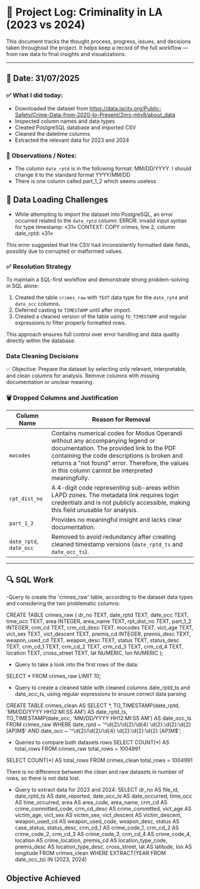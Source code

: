 

# 📝 Project Log: Criminality in LA (2023 vs 2024)

This document tracks the thought process, progress, issues, and decisions taken throughout the project. It helps keep a record of the full workflow — from raw data to final insights and visualizations.

---

## 📅 Date: 31/07/2025

### ✅ What I did today:
- Downloaded the dataset from https://data.lacity.org/Public-Safety/Crime-Data-from-2020-to-Present/2nrs-mtv8/about_data
- Inspected column names and data types
- Created PostgreSQL database and imported CSV
- Cleaned the datetime columns 
- Extracted the relevant data for 2023 and 2024

### 💭 Observations / Notes:
- The column `date_rptd` is in the following format: MM/DD/YYYY. I should change it to the standard format YYYY/MM/DD
- There is one column called part_1_2 which seems useless

## 🧪 Data Loading Challenges

- While attempting to import the dataset into PostgreSQL, an error occurred related to the `date_rptd` column:
ERROR: invalid input syntax for type timestamp: «31»
CONTEXT: COPY crimes, line 2, column date_rptd: «31»


This error suggested that the CSV had inconsistently formatted date fields, possibly due to corrupted or malformed values.

### ✅ Resolution Strategy

To maintain a SQL-first workflow and demonstrate strong problem-solving in SQL alone:

1. Created the table `crimes_raw` with `TEXT` data type for the `date_rptd` and `date_occ` columns.
2. Deferred casting to `TIMESTAMP` until after import.
3. Created a cleaned version of the table using `TO_TIMESTAMP` and regular expressions to filter properly formatted rows.

This approach ensures full control over error handling and data quality directly within the database.


### Data Cleaning Decisions
✅ Objective:
Prepare the dataset by selecting only relevant, interpretable, and clean columns for analysis. Remove columns with missing documentation or unclear meaning.

### 🗑️ Dropped Columns and Justification

| Column Name            | Reason for Removal |
|------------------------|--------------------|
| `mocodes`              | Contains numerical codes for Modus Operandi without any accompanying legend or documentation. The provided link to the PDF containing the code descriptions is broken and returns a "not found" error. Therefore, the values in this column cannot be interpreted meaningfully. |
| `rpt_dist_no`          | A 4-digit code representing sub-areas within LAPD zones. The metadata link requires login credentials and is not publicly accessible, making this field unusable for analysis. |
| `part_1_2`             | Provides no meaningful insight and lacks clear documentation. |
| `date_rptd`, `date_occ` | Removed to avoid redundancy after creating cleaned timestamp versions (`date_rptd_ts` and `date_occ_ts`). |




---

## 🔍 SQL Work
-Query to create the 'crimes_raw' table, according to the dataset data types and considering the two problematic columns:

CREATE TABLE crimes_raw (
    dr_no TEXT,
    date_rptd TEXT,
    date_occ TEXT,
    time_occ TEXT,
    area INTEGER,
    area_name TEXT,
    rpt_dist_no TEXT,
    part_1_2 INTEGER,
    crm_cd TEXT,
    crm_cd_desc TEXT,
    mocodes TEXT,
    vict_age TEXT,
    vict_sex TEXT,
    vict_descent TEXT,
    premis_cd INTEGER,
    premis_desc TEXT,
    weapon_used_cd TEXT,
    weapon_desc TEXT,
    status TEXT,
    status_desc TEXT,
    crm_cd_1 TEXT,
    crm_cd_2 TEXT,
    crm_cd_3 TEXT,
    crm_cd_4 TEXT,
    location TEXT,
    cross_street TEXT,
    lat NUMERIC,
    lon NUMERIC
);


- Query to take a look into the first rows of the data:

SELECT *
FROM crimes_raw
LIMIT 10;


- Query to create a cleaned table with cleaned columns date_rptd_ts and date_occ_ts, using regular expressions to ensure correct data parsing

CREATE TABLE crimes_clean AS
SELECT *,
    TO_TIMESTAMP(date_rptd, 'MM/DD/YYYY HH12:MI:SS AM') AS date_rptd_ts,
    TO_TIMESTAMP(date_occ, 'MM/DD/YYYY HH12:MI:SS AM') AS date_occ_ts
FROM crimes_raw
WHERE date_rptd ~ '^\d{2}/\d{2}/\d{4} \d{2}:\d{2}:\d{2} [AP]M$'
  AND date_occ ~ '^\d{2}/\d{2}/\d{4} \d{2}:\d{2}:\d{2} [AP]M$';


- Queries to compare both datasets rows
SELECT COUNT(*) AS total_rows
FROM crimes_raw
total_rows = 1004991

SELECT COUNT(*) AS total_rows
FROM crimes_clean
total_rows = 1004991

There is no difference between the clean and raw datasets in number of rows, so there is not data lost. 


- Query to extract data for 2023 and 2024:
SELECT dr_no AS file_id,
	   date_rptd_ts AS date_reported,
	   date_occ_ts AS date_occurred,
	   time_occ AS time_occurred,
	   area AS area_code,
	   area_name,
	   crm_cd AS crime_committed_code,
	   crm_cd_desc AS crime_committed,
	   vict_age AS victim_age,
	   vict_sex AS victim_sex,
	   vict_descent AS victim_descent,
	   weapon_used_cd AS weapon_used_code,
	   weapon_desc,
	   status AS case_status,
	   status_desc,
	   crm_cd_1 AS crime_code_1,
	   crm_cd_2 AS crime_code_2,
	   crm_cd_3 AS crime_code_3,
	   crm_cd_4 AS crime_code_4,
	   location AS crime_location,
	   premis_cd AS location_type_code,
	   premis_desc AS location_type_desc,
	   cross_street,
	   lat AS latitude,
	   lon AS longitude
FROM crimes_clean
WHERE EXTRACT(YEAR FROM date_occ_ts) IN (2023, 2024)

## Objective Achieved 